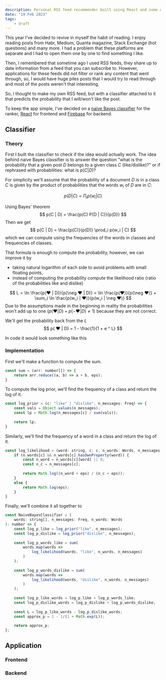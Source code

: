 ```yaml
---
description: Personal RSS feed recommender built using React and some machine learning
date: "19 Feb 2023"
tags:
	- draft
---
```


This year I've decided to revive in myself the habit of reading. I enjoy reading posts from Habr, Medium, Quanta magazine, Stack Exchange (hot questions) and many more. I had a problem that these platforms are separate and I had to open them one by one to find something I like.

Then, I remembered that sometime ago I used RSS feeds, they share up to date information from a feed that you can subscribe to. However, applications for these feeds did not filter or rank any content that went through, so, I would have huge piles posts that I would try to read through and most of the posts weren't that interesting. 

So, I thought to make my own RSS feed, but with a classifier attached to it that predicts the probability that I will/won't like the post. 

To keep the app simple, I've decided on a [naive Bayes classifier](https://en.wikipedia.org/wiki/Naive_Bayes_classifier) for the ranker, [React](https://reactjs.org/) for frontend and [Firebase](https://firebase.google.com/) for backend. 

## Classifier

### Theory

First I built the classifier to check if the idea would actually work. The idea behind naive Bayes classifier is to answer the question "what is the probability that a given post $D$ belongs to a given class $C$ (like/dislike)?" or if rephrased with probabilities: what is $p(C | D)$?

For simplicity we'll  assume that the probability of a document $D$ is in a class $C$ is given by the product of probabilities that the words $w_i$ of $D$ are in $C$:

$$
p(D|C) = \prod_i p(w_i | C)
$$

Using Bayes' theorem
$$
p(C | D) = \frac{p(C) P(D | C)}{p(D)}
$$
Then we get
$$
p(C | D) = \frac{p(C)}{p(D)} \prod_i p(w_i | C)
$$
which we can compute using the frequencies of the words in classes and frequencies of classes.  

That formula is enough to compute the probability, however, we can improve it by 
- taking natural logarithm of each side to avoid problems with small floating points, 
- instead of computing the probability compute the likelihood ratio (ratio of the probabilities like and dislike)

$$
L = \ln \frac{p(❤️ | D)}{p(\neg ❤️ | D)} = \ln \frac{p(❤️)}{p(\neg ❤️)}  + \sum_i \ln \frac{p(w_i | ❤️)}{p(w_i | \neg ❤️)}
$$
Due to the assumptions made in the beginning in reality the probabilities won't add up to one ($p(❤️ | D) + p(\neg ❤️ | D) \not= 1$) because they are not correct. 

We'll get the probability back from the $L$
$$
p( ❤️ | D) = 1 - \frac{1}{1 + e ^ L}
$$

In code it would look something like this

### Implementation

First we'll make a function to compute the sum.
```javascript
const sum = (arr: number[]) => {
	return arr.reduce((a, b) => a + b, eps);
}
```

To compute the log prior, we'll find the frequency of a class and return the log of it.
```javascript
const log_prior = (c: "like" | "dislike", n_messages: Freq) => {
	const vals = Object.values(n_messages);
	const lp = Math.log(n_messages[c] / sum(vals));
	
	return lp;
}
```

Similarly, we'll find the frequency of a word in a class and return the log of it.

```javascript
const log_likelihood = (word: string, c: c, n_words: Words, n_messages: Freq) => {
	if (n_words[c] && n_words[c].hasOwnProperty(word)) {
		const n_word = n_words[c][word] || 0;
		const n_c = n_messages[c];
		
		return Math.log((n_word + eps) / (n_c + eps));
	}
	else {
		return Math.log(eps);
	}
}
```

Finally, we'll combine it all together to

```javascript
const NaiveBayesClassifier = (
	words: string[], n_messages: Freq, n_words: Words
): number => {
	const log_p_like = log_prior("like", n_messages);
	const log_p_dislike = log_prior("dislike", n_messages);
	
	const log_p_words_like = sum(
		words.map(words => 
			log_likelihood(words, "like", n_words, n_messages)
		)
	);
	
	const log_p_words_dislike = sum(
		words.map(words => 
			log_likelihood(words, "dislike", n_words, n_messages)
		)
	);
	
	const log_p_like_words = log_p_like + log_p_words_like;
	const log_p_dislike_words = log_p_dislike + log_p_words_dislike;
	
	const L = log_p_like_words - log_p_dislike_words;
	const approx_p = 1 - 1/(1 + Math.exp(L));
	
	return approx_p;
};
```

## Application

### Frontend

### Backend

